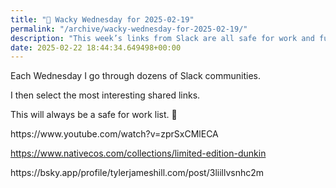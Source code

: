```yaml
---
title: "🤪 Wacky Wednesday for 2025-02-19"
permalink: "/archive/wacky-wednesday-for-2025-02-19/"
description: "This week’s links from Slack are all safe for work and full of fresh insights!"
date: 2025-02-22 18:44:34.649498+00:00
---
```


<p>Each Wednesday I go through dozens of Slack communities.</p><p>I then select the most interesting shared links.</p><p>This will always be a safe for work list. 🙈</p><p>https://www.youtube.com/watch?v=zprSxCMlECA</p><p><a target="_blank" rel="noopener noreferrer nofollow" href="https://www.nativecos.com/collections/limited-edition-dunkin">https://www.nativecos.com/collections/limited-edition-dunkin</a></p><p>https://bsky.app/profile/tylerjameshill.com/post/3liillvsnhc2m</p>